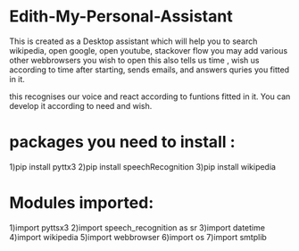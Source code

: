 # Edith-My-Personal-Assistant

This is created as a Desktop assistant which will help you to search wikipedia,
open google, open youtube, stackover flow you may add various other webbrowsers you wish to open
this also tells us time , wish us according to time after starting, sends emails,
and answers quries you fitted in it.

this recognises our voice and react according to funtions fitted in it.
You can develop it according to need and wish.

# packages you need to install :
1)pip install pyttx3
2)pip install speechRecognition
3)pip install wikipedia

# Modules imported:
1)import pyttsx3
2)import speech_recognition as sr
3)import datetime
4)import wikipedia 
5)import webbrowser
6)import os
7)import smtplib
